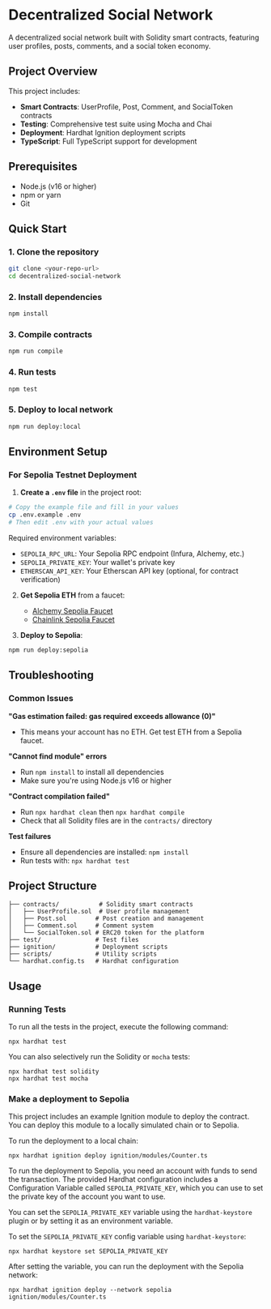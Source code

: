 # Decentralized Social Network

A decentralized social network built with Solidity smart contracts, featuring user profiles, posts, comments, and a social token economy.

## Project Overview

This project includes:

- **Smart Contracts**: UserProfile, Post, Comment, and SocialToken contracts
- **Testing**: Comprehensive test suite using Mocha and Chai
- **Deployment**: Hardhat Ignition deployment scripts
- **TypeScript**: Full TypeScript support for development

## Prerequisites

- Node.js (v16 or higher)
- npm or yarn
- Git

## Quick Start

### 1. Clone the repository
```bash
git clone <your-repo-url>
cd decentralized-social-network
```

### 2. Install dependencies
```bash
npm install
```

### 3. Compile contracts
```bash
npm run compile
```

### 4. Run tests
```bash
npm test
```

### 5. Deploy to local network
```bash
npm run deploy:local
```

## Environment Setup

### For Sepolia Testnet Deployment

1. **Create a `.env` file** in the project root:
```bash
# Copy the example file and fill in your values
cp .env.example .env
# Then edit .env with your actual values
```

Required environment variables:
- `SEPOLIA_RPC_URL`: Your Sepolia RPC endpoint (Infura, Alchemy, etc.)
- `SEPOLIA_PRIVATE_KEY`: Your wallet's private key
- `ETHERSCAN_API_KEY`: Your Etherscan API key (optional, for contract verification)

2. **Get Sepolia ETH** from a faucet:
   - [Alchemy Sepolia Faucet](https://sepoliafaucet.com/)
   - [Chainlink Sepolia Faucet](https://faucets.chain.link/sepolia)

3. **Deploy to Sepolia**:
```bash
npm run deploy:sepolia
```

## Troubleshooting

### Common Issues

**"Gas estimation failed: gas required exceeds allowance (0)"**
- This means your account has no ETH. Get test ETH from a Sepolia faucet.

**"Cannot find module" errors**
- Run `npm install` to install all dependencies
- Make sure you're using Node.js v16 or higher

**"Contract compilation failed"**
- Run `npx hardhat clean` then `npx hardhat compile`
- Check that all Solidity files are in the `contracts/` directory

**Test failures**
- Ensure all dependencies are installed: `npm install`
- Run tests with: `npx hardhat test`

## Project Structure

```
├── contracts/           # Solidity smart contracts
│   ├── UserProfile.sol  # User profile management
│   ├── Post.sol        # Post creation and management
│   ├── Comment.sol     # Comment system
│   └── SocialToken.sol # ERC20 token for the platform
├── test/               # Test files
├── ignition/           # Deployment scripts
├── scripts/            # Utility scripts
└── hardhat.config.ts   # Hardhat configuration
```

## Usage

### Running Tests

To run all the tests in the project, execute the following command:

```shell
npx hardhat test
```

You can also selectively run the Solidity or `mocha` tests:

```shell
npx hardhat test solidity
npx hardhat test mocha
```

### Make a deployment to Sepolia

This project includes an example Ignition module to deploy the contract. You can deploy this module to a locally simulated chain or to Sepolia.

To run the deployment to a local chain:

```shell
npx hardhat ignition deploy ignition/modules/Counter.ts
```

To run the deployment to Sepolia, you need an account with funds to send the transaction. The provided Hardhat configuration includes a Configuration Variable called `SEPOLIA_PRIVATE_KEY`, which you can use to set the private key of the account you want to use.

You can set the `SEPOLIA_PRIVATE_KEY` variable using the `hardhat-keystore` plugin or by setting it as an environment variable.

To set the `SEPOLIA_PRIVATE_KEY` config variable using `hardhat-keystore`:

```shell
npx hardhat keystore set SEPOLIA_PRIVATE_KEY
```

After setting the variable, you can run the deployment with the Sepolia network:

```shell
npx hardhat ignition deploy --network sepolia ignition/modules/Counter.ts
```
